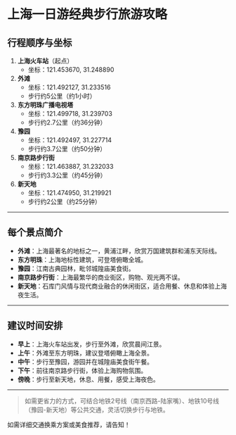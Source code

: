 # 上海一日游经典步行旅游攻略

## 行程顺序与坐标

1. **上海火车站**（起点）
   - 坐标：121.453670, 31.248890
2. **外滩**
   - 坐标：121.492127, 31.233516
   - 步行约5公里（约1小时）
3. **东方明珠广播电视塔**
   - 坐标：121.499718, 31.239703
   - 步行约2.7公里（约36分钟）
4. **豫园**
   - 坐标：121.492497, 31.227714
   - 步行约3.7公里（约50分钟）
5. **南京路步行街**
   - 坐标：121.463887, 31.232033
   - 步行约3.3公里（约45分钟）
6. **新天地**
   - 坐标：121.474950, 31.219921
   - 步行约2公里（约25分钟）

---

## 每个景点简介

- **外滩**：上海最著名的地标之一，黄浦江畔，欣赏万国建筑群和浦东天际线。
- **东方明珠**：上海地标性建筑，可登塔俯瞰全城。
- **豫园**：江南古典园林，毗邻城隍庙美食街。
- **南京路步行街**：上海最繁华的商业街区，购物、观光两不误。
- **新天地**：石库门风情与现代商业融合的休闲街区，适合用餐、休息和体验上海夜生活。

---

## 建议时间安排

- **早上**：上海火车站出发，步行至外滩，欣赏晨间江景。
- **上午**：外滩至东方明珠，建议登塔俯瞰上海全景。
- **中午**：步行至豫园，游园并在城隍庙美食街午餐。
- **下午**：前往南京路步行街，体验上海购物氛围。
- **傍晚**：步行至新天地，休息、用餐，感受上海夜色。

---

> 如需更省力的方式，可结合地铁2号线（南京西路-陆家嘴）、地铁10号线（豫园-新天地）等公共交通，灵活切换步行与地铁。

如需详细交通换乘方案或美食推荐，请告知！
